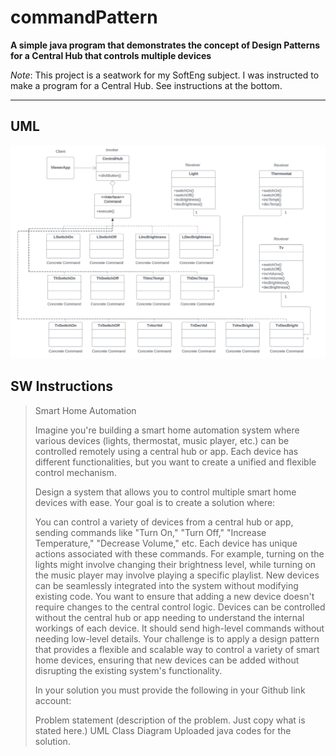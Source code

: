 # commandPattern

**A simple java program that demonstrates the concept of Design Patterns for a Central Hub that controls multiple devices** <br>

*Note*: This project is a seatwork for my SoftEng subject. I was instructed to make a program for a Central Hub. See instructions at the bottom.


---

## UML

![image](cpuml.jpg)


## SW Instructions

>Smart Home Automation
>
>Imagine you're building a smart home automation system where various devices (lights, thermostat, music player, etc.) can be controlled remotely using a central hub or app. Each device has different functionalities, but you want to create a unified and flexible control mechanism.
>
>Design a system that allows you to control multiple smart home devices with ease. Your goal is to create a solution where:
>
>You can control a variety of devices from a central hub or app, sending commands like "Turn On," "Turn Off," "Increase Temperature," "Decrease Volume," etc.
>Each device has unique actions associated with these commands. For example, turning on the lights might involve changing their brightness level, while turning on the music player may involve playing a specific playlist.
>New devices can be seamlessly integrated into the system without modifying existing code. You want to ensure that adding a new device doesn't require changes to the central control logic.
>Devices can be controlled without the central hub or app needing to understand the internal workings of each device. It should send high-level commands without needing low-level details.
>Your challenge is to apply a design pattern that provides a flexible and scalable way to control a variety of smart home devices, ensuring that new devices can be added without disrupting the existing system's functionality.
>
>In your solution you must provide the following in your Github link account:
>
>  Problem statement (description of the problem. Just copy what is stated here.)
>  UML Class Diagram
>  Uploaded java codes for the solution.







